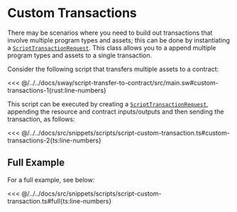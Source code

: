 # Custom Transactions

There may be scenarios where you need to build out transactions that involve multiple program types and assets; this can be done by instantiating a [`ScriptTransactionRequest`](../../api/Account/ScriptTransactionRequest.md). This class allows you to a append multiple program types and assets to a single transaction.

Consider the following script that transfers multiple assets to a contract:

<<< @/../../docs/sway/script-transfer-to-contract/src/main.sw#custom-transactions-1{rust:line-numbers}

This script can be executed by creating a [`ScriptTransactionRequest`](../../api/Account/ScriptTransactionRequest.md), appending the resource and contract inputs/outputs and then sending the transaction, as follows:

<<< @/../../docs/src/snippets/scripts/script-custom-transaction.ts#custom-transactions-2{ts:line-numbers}

## Full Example

For a full example, see below:

<<< @/../../docs/src/snippets/scripts/script-custom-transaction.ts#full{ts:line-numbers}
